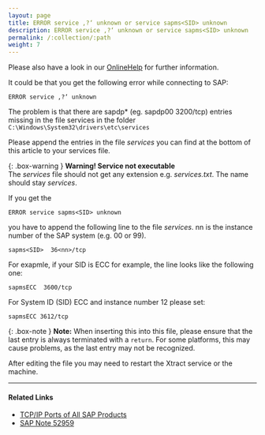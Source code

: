 ```yaml
---
layout: page
title: ERROR service ‚?‘ unknown or service sapms<SID> unknown
description: ERROR service ‚?‘ unknown or service sapms<SID> unknown
permalink: /:collection/:path
weight: 7
---
```


Please also have a look in our [OnlineHelp](https://help.theobald-software.com/en/) for further information.

It could be that you get the following error while connecting to SAP:
```
ERROR service ‚?‘ unknown
```
The problem is that there are sapdp* (eg. sapdp00  3200/tcp) entries missing in the file services in the folder `C:\Windows\System32\drivers\etc\services`

Please append the entries in the file *services* you can find at the bottom of this article to your services file.

{: .box-warning }
**Warning! Service not executable**<br> 
The *services* file should not get any extension e.g. *services.txt*. The name should stay *services*.

If you get the 
```
ERROR service sapms<SID> unknown 
```
you have to append the following line to the file *services*. nn is the instance number of the SAP system (e.g. 00 or 99).
```
sapms<SID>  36<nn>/tcp  
```
For exapmle, if your SID is ECC for example, the line looks like the following one:
```
sapmsECC  3600/tcp  
```
For System ID (SID) ECC and instance number 12 please set:  
```
sapmsECC 3612/tcp
```

{: .box-note }
**Note:** When inserting this into this file, please ensure that the last entry is always terminated with a `return`. For some platforms, this may cause problems, as the last entry may not be recognized. 

After editing the file you may need to restart the Xtract service or the machine.   

***********
#### Related Links
- [TCP/IP Ports of All SAP Products](https://help.sap.com/viewer/ports)
- [SAP Note 52959](https://launchpad.support.sap.com/#/notes/52959) 
